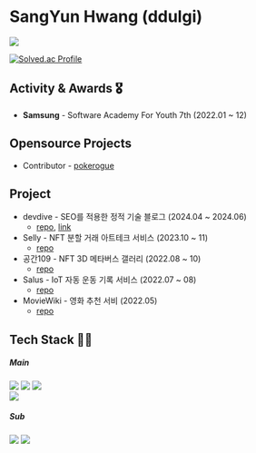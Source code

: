 # SangYun Hwang (ddulgi)


<a><img src="https://img.shields.io/badge/s_infinite@naver.com-20C997?style=flat-square&logo=naver&logoColor=white" /></a> 

[![Solved.ac Profile](http://mazassumnida.wtf/api/v2/generate_badge?boj=s_infinite)](https://solved.ac/s_infinite/)



<!-- [![Hits](https://hits.seeyoufarm.com/api/count/incr/badge.svg?url=https%3A%2F%2Fgithub.com%2Fddullgi&count_bg=%2379C83D&title_bg=%23555555&icon=&icon_color=%23E7E7E7&title=hits&edge_flat=false)](https://hits.seeyoufarm.com) -->

## Activity & Awards 🎖️

+ **Samsung** - Software Academy For Youth 7th (2022.01 ~ 12)

## Opensource Projects

+ Contributor - [pokerogue](https://github.com/pagefaultgames/pokerogue)

## Project

+ devdive - SEO를 적용한 정적 기술 블로그 (2024.04 ~ 2024.06)
  - [repo](https://github.com/ddullgi/seo-blog), [link](https://www.devdive.co.kr/)
+ Selly - NFT 분할 거래 아트테크 서비스 (2023.10 ~ 11)
  - [repo](https://github.com/Team-NCT/Selly)
+ 공간109 - NFT 3D 메타버스 갤러리 (2022.08 ~ 10)
  - [repo](https://github.com/beberiche/Chili-source-m)
+ Salus - IoT 자동 운동 기록 서비스 (2022.07 ~ 08)
  - [repo](https://github.com/Salus-PJT/Salus)
+ MovieWiki - 영화 추천 서비 (2022.05)
  - [repo](https://github.com/ddullgi/MovieWiki)

## Tech Stack 👨‍🔧

##### Main

<img src="https://shields.io/badge/JavaScript-F7DF1E?logo=JavaScript&logoColor=000&style=for-the-badge" /> <img src="https://img.shields.io/badge/TypeScript-3178C6?style=for-the-badge&logo=TypeScript&logoColor=white" /> <img src="https://img.shields.io/badge/React-61DAFB?style=for-the-badge&logo=react&logoColor=white" /> </br> <img src="https://img.shields.io/badge/next.js-000000?style=for-the-badge&logo=nextdotjs&logoColor=white" /> 

##### Sub

<img src="https://img.shields.io/badge/Express.js-000000?logo=express&logoColor=fff&style=flat-square" /> <img src="https://img.shields.io/badge/Github Actions-2088FF?style=flat-square&logo=github actions&logoColor=white" />

<!--
<div align="center">
<h3 align="center">👋 About me</h3>
<a href="https://www.notion.so/d0ba906d5fac4236b742b86b6ef6276e?pvs=4" target="_blank"><img src="https://img.shields.io/badge/Notion-000000?style=flat&logo=Notion&logoColor=white"/></a>
</div>
<h3 align="center">🛠 Tech Stack</h3>
<div align="center">
  <div>
    <div>
      <strong>Frontend: </strong>
      <img src="https://img.shields.io/badge/javascript-%23323330.svg?style=flat&logo=javascript&logoColor=%23F7DF1E"/>
      <img src="https://img.shields.io/badge/TypeScript-3178C6?logo=TypeScript&logoColor=FFF&style=flat"/>
      <img src=https://img.shields.io/badge/react-%2320232a.svg?style=flat&logo=react&logoColor=%2361DAFB/>
    </div>
    <div>
      <strong>IDE: </strong>
        <img src="https://img.shields.io/badge/Visual%20Studio%20Code-0078d7.svg?style=flat&logo=visual-studio-code&logoColor=white"/>
        <img src="https://img.shields.io/badge/pycharm-143?style=flat&logo=pycharm&logoColor=black&color=green&labelColor=white"/>
    </div>
  </div>
</div>

<br>
<br>

[![ddullgi's GitHub stats](https://github-readme-stats.vercel.app/api?username=ddullgi&show_icons=true&count_private=true)](https://github.com/ddullgi)
[![Velog's GitHub stats](https://velog-readme-2.vercel.app/api/badge-stats?color=right&name=shrewslampe)](https://velog.io/@shrewslampe)

 -->
